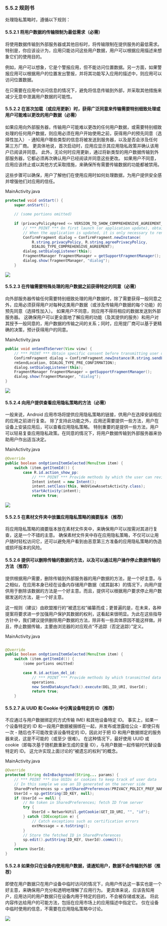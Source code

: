 ### 5.5.2 规则书

处理隐私策略时，遵循以下规则：

#### 5.5.2.1 将用户数据的传输限制为最低需求（必需）

将使用数据传输到外部服务器或其他目标时，将传输限制在提供服务的最低需求。 特别是，你应该设计为，应用只能访问这些用户数据，用户可以根据应用描述来想象它们的使用目的。 

例如，用户可以想象，它是个警报应用，但不能访问位置数据。另一方面，如果警报应用可以根据用户的位置发出警报，并将其功能写入应用的描述中，则应用可以访问位置数据。 

在只需要在应用中访问信息的情况下，避免将信息传输到外部，并采取其他措施来减少无意中泄漏用户数据的可能性。

#### 5.5.2.2 在首次加载（或应用更新）时，获得广泛同意来传输需要特别细致处理或用户可能难以更改的用户数据（必需）

如果应用向外部服务器，传输用户可能难以更改的任何用户数据，或需要特别细致处理的任何用户数据，则应用必须在用户开始使用之前，获得用户的预先同意（选择性加入） - 通知用户哪些类型的信息将被发送到服务器，以及是否会涉及任何第三方厂商。 更具体地说，首次启动时，应用应显示其应用隐私政策并确认该用户已阅读并同意。 此外，无论何时应用更新，通过将新类型的用户数据传输到外部服务器，它都必须再次确认用户已经阅读并同意这些更改。 如果用户不同意，应用应该终止或以其他方式采取措施，来确保所有需要传输数据的功能都被禁用。

这些步骤可以确保，用户了解他们在使用应用时如何处理数据，为用户提供安全感并增强他们对应用的信任。

MainActivity.java

```java
protected void onStart() {
    super.onStart();
    
    // (some portions omitted)
    
    if (privacyPolicyAgreed <= VERSION_TO_SHOW_COMPREHENSIVE_AGREEMENT_ANEW) {
        // *** POINT *** On first launch (or application update), obtain broad consent to transmit user data that will be handled by the application.
        // When the application is updated, it is only necessary to renew the user’s grant of broad consent if the updated application will handle new types of user data.
        ConfirmFragment dialog = ConfirmFragment.newInstance(
            R.string.privacyPolicy, R.string.agreePrivacyPolicy,
            DIALOG_TYPE_COMPREHENSIVE_AGREEMENT);
        dialog.setDialogListener(this);
        FragmentManager fragmentManager = getSupportFragmentManager();
        dialog.show(fragmentManager, "dialog");
    }
```

![](img/5-5-4.jpg)

#### 5.5.2.3 在传输需要特殊处理的用户数据之前获得特定的同意（必需）

向外部服务器传输任何需要特别细致处理的用户数据时，除了需要获得一般同意之外，应用必须获得用户对每种这类用户数据（或涉及传输用户数据的每个功能）的预先同意（选择性加入）。 如果用户不同意，则应用不得将相应的数据发送到外部服务器。 这确保用户可以更全面地了解应用的功能（及其提供的服务）和用户对其授予一般同意的，用户数据的传输之间的关系；同时，应用提厂商可以基于更精确的决策，预计获得用户的同意。

MainActivity.java

```java
public void onSendToServer(View view) {
    // *** POINT *** Obtain specific consent before transmitting user data that requires particularly delicate handling.
    ConfirmFragment dialog = ConfirmFragment.newInstance(R.string.sendLocation, R.string.cofi
    rmSendLocation, DIALOG_TYPE_PRE_CONFIRMATION);
    dialog.setDialogListener(this);
    FragmentManager fragmentManager = getSupportFragmentManager();
    dialog.show(fragmentManager, "dialog");
}
```

![](img/5-5-5.jpg)

#### 5.5.2.4 向用户提供查看应用隐私策略的方法（必需）

一般来说，Android 应用市场将提供应用隐私策略的链接，供用户在选择安装相应的应用之前进行复查。 除了支持此功能之外，应用还需要提供一些方法，用户在设备上安装应用后，可以查看应用隐私策略。 特别重要的是提供一些方法，用户可以轻易复查应用隐私政策。在同意的情况下，将用户数据传输到外部服务器来协助用户作出适当决定。

MainActivity.java

```java
@Override
public boolean onOptionsItemSelected(MenuItem item) {
    switch (item.getItemId()) {
        case R.id.action_show_pp:
            // *** POINT *** Provide methods by which the user can review the application privacy policy.
            Intent intent = new Intent();
            intent.setClass(this, WebViewAssetsActivity.class);
            startActivity(intent);
            return true;
```

![](img/5-5-6.jpg)

#### 5.5.2.5 在素材文件夹中放置应用隐私策略的摘要版本（推荐）

将应用隐私策略的摘要版本放在素材文件夹中，来确保用户可以按需对其进行复查，这是一个不错的主意。 确保素材文件夹中存在应用隐私策略，不仅可以让用户随时轻松访问它，还可以避免用户看到由恶意第三方准备的应用隐私策略的伪造或损坏版本的风险。

#### 5.5.2.6 提供可以删除传输的数据的方法，以及可以通过用户操作停止数据传输的方法（推荐）

提供根据用户需要，删除传输到外部服务器的用户数据的方法，是一个好主意。与之相似，在应用本身已经在设备内存储用户数据（或其副本）的情况下，向用户提供用于删除该数据的方法是一个好主意。而且，提供可以根据用户要求停止用户数据发送的方法，是一个好主意。

这一规则（建议）由欧盟推行的“被遗忘权”编纂而成；更普遍的是，在未来，各种提案将要求进一步加强用户保护其数据的权利，这看起来很明显。为此在这些指导方针中，我们建议提供删除用户数据的方法，除非有一些具体原因不能这样做。并且，停止数据传输，主要由浏览器的对应观点“不追踪（否定追踪）”定义。


MainActivity.java

```java

@Override
public boolean onOptionsItemSelected(MenuItem item) {
    switch (item.getItemId()) {
        (some portions omitted)
        
        case R.id.action_del_id:
            // *** POINT *** Provide methods by which transmitted data can be deleted by user
            operations.
            new SendDataAsyncTack().execute(DEL_ID_URI, UserId);
            return true;
    }
```

#### 5.5.2.7 从 UUID 和 Cookie 中分离设备特定的 ID（推荐）

不应通过与用户数据绑定的方式传输 IMEI 和其他设备特定 ID。 事实上，如果一个设备特定的 ID 和一段用户数据被捆绑在一起，并发布或泄露给公众 - 即使只有一次 - 随后也不可能改变该设备特定的 ID，因此对于把 ID 和用户数据绑定的服务器来说，这是不可能的（或至少 很难）。 在这种情况下，最好使用 UUID 或 cookie（即每次基于随机数重新生成的变量 ID），与用户数据一起传输时代替设备特定的 ID。 这允许实现上面讨论的“被遗忘的权利”的概念。

MainActivity.java

```java
@Override
protected String doInBackground(String... params) {
    // *** POINT *** Use UUIDs or cookies to keep track of user data
    // In this sample we use an ID generated on the server side
    SharedPreferences sp = getSharedPreferences(PRIVACY_POLICY_PREF_NAME, MODE_PRIVATE);
    UserId = sp.getString(ID_KEY, null);
    if (UserId == null) {
        // No token in SharedPreferences; fetch ID from server
        try {
            UserId = NetworkUtil.getCookie(GET_ID_URI, "", "id");
        } catch (IOException e) {
            // Catch exceptions such as certification errors
            extMessage = e.toString();
        }
        // Store the fetched ID in SharedPreferences
        sp.edit().putString(ID_KEY, UserId).commit();
    }
    return UserId;
}
```

#### 5.5.2.8 如果你只在设备内使用用户数据，请通知用户，数据不会传输到外部（推荐）

即使在用户数据只在用户设备中临时访问的情况下，向用户传达这一事实也是一个好主意，来确保用户充分和透明地理解了应用行为。 更具体来说，应该告知用户，应用访问的用户数据只在设备内用于特定的目的，不会被存储或发送。 将此内容传达给用户的可能方法，包括在应用市场上的应用描述中指定它。 仅在设备中临时使用的信息，不需要在应用隐私策略中讨论。

![](img/5-5-7.jpg)
